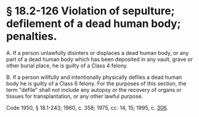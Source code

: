 # § 18.2-126 Violation of sepulture; defilement of a dead human body; penalties.

<p>A. If a person unlawfully disinters or displaces a dead human body, or any part of a dead human body which has been deposited in any vault, grave or other burial place, he is guilty of a Class 4 felony.</p><p>B. If a person willfully and intentionally physically defiles a dead human body he is guilty of a Class 6 felony. For the purposes of this section, the term "defile" shall not include any autopsy or the recovery of organs or tissues for transplantation, or any other lawful purpose.</p><p>Code 1950, § 18.1-243; 1960, c. 358; 1975, cc. 14, 15; 1995, c. <a href='http://lis.virginia.gov/cgi-bin/legp604.exe?951+ful+CHAP0306'>306</a>.</p>